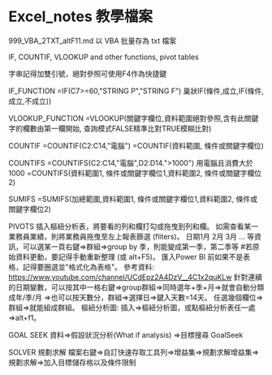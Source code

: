 # Excel_notes 教學檔案
999_VBA_2TXT_altF11.md 以 VBA 批量存為 txt 檔案     

IF, COUNTIF, VLOOKUP and other functions, pivot tables

字串記得加雙引號，絕對參照可使用F4作為快捷鍵

IF_FUNCTION
=IF(C7>=60,"STRING P","STRING F") 
巢狀IF(條件,成立,IF(條件,成立,不成立))

VLOOKUP_FUNCTION
=VLOOKUP(關鍵字欄位,資料範圍絕對參照,含有此關鍵字的欄數由第一欄開始, 查詢模式FALSE精準比對TRUE模糊比對)

COUNTIF
=COUNTIF(C2:C14,"電腦")
=COUNTIF(資料範圍, 條件或關鍵字欄位)

COUNTIFS
=COUNTIFS(C2:C14,"電腦",D2:D14.">1000") 用電腦且消費大於1000
=COUNTIFS(資料範圍1, 條件或關鍵字欄位1,資料範圍2, 條件或關鍵字欄位2)

SUMIFS
=SUMIFS(加總範圍,資料範圍1, 條件或關鍵字欄位1,資料範圍2, 條件或關鍵字欄位2)

PIVOTS
插入樞紐分析表，將要看的列和欄打勾或拖曳到列和欄。
如需查看某一業務員業績，則將業務員拖曳至左上報表篩選 (fliters)。
日期1月 2月 3月 ... 等資訊，可以選某一頁右鍵=>群組=>group by 季，則能變成第一季，第二季等
#若原始資料更動，要記得手動重新整理 (或 alt+F5)。
匯入Power BI 前如果不是表格，記得要圈選並"格式化為表格"。
參考資料: https://www.youtube.com/channel/UCdEpz2A4DzV__4C1x2quKLw
針對連續的日期變數，可以按其中一格右鍵=>group群組=>同時選年+季+月=>就會自動分類成年/季/月
=>也可以按天數分，群組=>選擇日=>鍵入天數=14天。
任選幾個欄位=>群組=>就能組成群組。
樞紐分析圖: 
插入=>樞紐分析圖，或點樞紐分析表任一處=>alt+f1。

GOAL SEEK
資料=>假設狀況分析(What if analysis)
=>目標搜尋 GoalSeek

SOLVER 規劃求解
檔案右鍵=>自訂快速存取工具列=>增益集=>規劃求解增益集=>規劃求解=>加入目標儲存格以及條件限制

